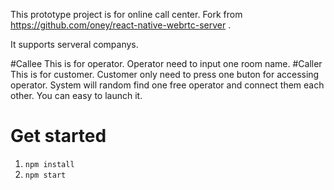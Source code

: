 <pr>This prototype project is for online call center.</pr>
Fork from https://github.com/oney/react-native-webrtc-server .

<pr>It supports serveral companys.</pr>


<pr>#Callee</pr>
<pr>This is for operator. Operator need to input one room name.</pr>
<pr>#Caller</pr>
<pr>This is for customer. Customer only need to press one buton for accessing operator.</pr>
<pr>System will random find one free operator and connect them each other.</pr>
<pr>You can easy to launch it.</pr>
# Get started

1. `npm install`
2. `npm start`
